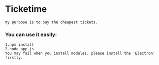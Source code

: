 # Ticketime
    my purpose is to buy the cheapest tickets.
### You can use it easily:</br>
    1.npm install
    2.node app.js
    You may fail when you install modules, please install the 'Electron' firstly.
